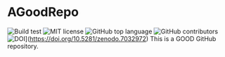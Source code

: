 # AGoodRepo
![Build test](https://img.shields.io/github/workflow/status/yzhu27/AGoodRepo/Python%20package)
![MIT license](https://img.shields.io/github/license/yzhu27/AGoodRepo)
![GitHub top language](https://img.shields.io/github/languages/top/yzhu27/AGoodRepo)
![GitHub contributors](https://img.shields.io/github/contributors/yzhu27/AGoodRepo)
![DOI](https://zenodo.org/badge/DOI/10.5281/zenodo.7032972.svg)](https://doi.org/10.5281/zenodo.7032972)
This is a GOOD GitHub repository.
